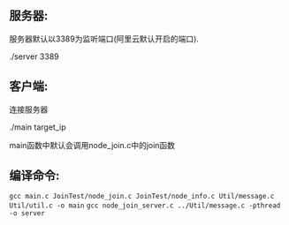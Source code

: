 ## 服务器:

服务器默认以3389为监听端口(阿里云默认开启的端口).  

./server 3389



## 客户端:

连接服务器

./main target_ip

main函数中默认会调用node_join.c中的join函数  


## 编译命令:

`gcc main.c JoinTest/node_join.c JoinTest/node_info.c Util/message.c Util/util.c -o main`
`gcc node_join_server.c ../Util/message.c -pthread -o server`
